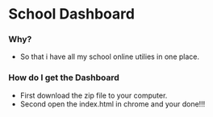# School Dashboard

### Why? ###

* So that i have all my school online utilies in one place.

### How do I get the Dashboard ###

* First download the zip file to your computer.
* Second open the index.html in chrome and your done!!!
